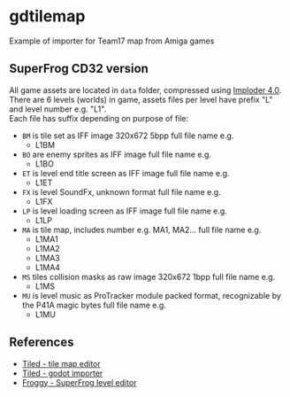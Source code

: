 # gdtilemap
Example of importer for Team17 map from Amiga games

## SuperFrog CD32 version
All game assets are located in `data` folder, compressed using [Imploder 4.0](https://aminet.net/package/util/pack/imploder-4.0).  
There are 6 levels (worlds) in game, assets files per level have prefix "L" and level number e.g. "L1".  
Each file has suffix depending on purpose of file:
- `BM` is tile set as IFF image 320x672 5bpp full file name e.g.
	- L1BM
- `BO` are enemy sprites as IFF image full file name e.g.
	- L1BO
- `ET` is level end title screen as IFF image full file name e.g.
	- L1ET
- `FX` is level SoundFx, unknown format full file name e.g.
	- L1FX
- `LP` is level loading screen as IFF image full file name e.g.
	- L1LP
- `MA` is tile map, includes number e.g. MA1, MA2... full file name e.g.
	- L1MA1
	- L1MA2
	- L1MA3
	- L1MA4
- `MS` tiles collision masks as raw image 320x672 1bpp full file name e.g.
	- L1MS
- `MU` is level music as ProTracker module packed format, recognizable by the P41A magic bytes full file name e.g.
	- L1MU

## References
- [Tiled - tile map editor](https://www.mapeditor.org/)
- [Tiled - godot importer](https://github.com/Kiamo2/YATI/tree/main)
- [Froggy - SuperFrog level editor](https://sourceforge.net/projects/superfrog/)